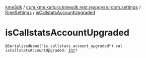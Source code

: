 [kmeSdk](../../index.md) / [com.kme.kaltura.kmesdk.rest.response.room.settings](../index.md) / [KmeSettings](index.md) / [isCallstatsAccountUpgraded](./is-callstats-account-upgraded.md)

# isCallstatsAccountUpgraded

`@SerializedName("is_callstats_account_upgraded") val isCallstatsAccountUpgraded: `[`Int`](https://kotlinlang.org/api/latest/jvm/stdlib/kotlin/-int/index.html)`?`